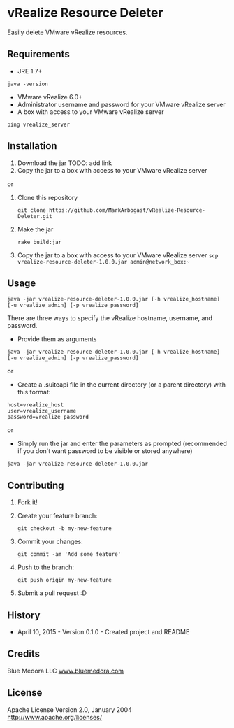 # vRealize Resource Deleter

Easily delete VMware vRealize resources.

## Requirements

* JRE 1.7+ 
```
java -version
```
* VMware vRealize 6.0+
* Administrator username and password for your VMware vRealize server
* A box with access to your VMware vRealize server 
```
ping vrealize_server
```

## Installation

1. Download the jar TODO: add link
2. Copy the jar to a box with access to your VMware vRealize server

or

1. Clone this repository 
    ```
    git clone https://github.com/MarkArbogast/vRealize-Resource-Deleter.git
    ```

2. Make the jar 
    ```
    rake build:jar
    ```

3. Copy the jar to a box with access to your VMware vRealize server `scp vrealize-resource-deleter-1.0.0.jar admin@network_box:~`

## Usage

```
java -jar vrealize-resource-deleter-1.0.0.jar [-h vrealize_hostname] [-u vrealize_admin] [-p vrealize_password]
```

There are three ways to specify the vRealize hostname, username, and password.

* Provide them as arguments 
```
java -jar vrealize-resource-deleter-1.0.0.jar [-h vrealize_hostname] [-u vrealize_admin] [-p vrealize_password]
```

or

* Create a .suiteapi file in the current directory (or a parent directory) with this format:
```
host=vrealize_host
user=vrealize_username
password=vrealize_password
```

or

* Simply run the jar and enter the parameters as prompted (recommended if you don't want password to be visible or stored anywhere)
```
java -jar vrealize-resource-deleter-1.0.0.jar
```

## Contributing

1. Fork it!

2. Create your feature branch: 
    ```
    git checkout -b my-new-feature
    ```

3. Commit your changes: 
    ```
    git commit -am 'Add some feature'
    ```

4. Push to the branch: 
    ```
    git push origin my-new-feature
    ```

5. Submit a pull request :D

## History

* April 10, 2015 - Version 0.1.0 - Created project and README

## Credits

Blue Medora LLC
www.bluemedora.com

## License

Apache License
Version 2.0, January 2004
http://www.apache.org/licenses/
